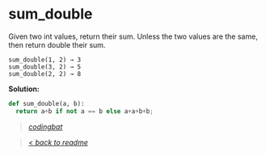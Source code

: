 # sum_double

Given two int values, return their sum. Unless the two values are the same, then return double their sum.

```
sum_double(1, 2) → 3
sum_double(3, 2) → 5
sum_double(2, 2) → 8
```

**Solution:**

```python
def sum_double(a, b):
  return a+b if not a == b else a+a+b+b;
```

> _[codingbat](https://codingbat.com/prob/p141905)_

> [< _back to readme_](/README.md)